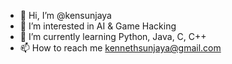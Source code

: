 - 👋 Hi, I’m @kensunjaya
- 👀 I’m interested in AI & Game Hacking
- 🌱 I’m currently learning Python, Java, C, C++
- 📫 How to reach me kennethsunjaya@gmail.com

<!---
kensunjaya/kensunjaya is a ✨ special ✨ repository because its `README.md` (this file) appears on your GitHub profile.
You can click the Preview link to take a look at your changes.
--->
